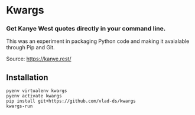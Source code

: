 # Kwargs
### Get Kanye West quotes directly in your command line. 

This was an experiment in packaging Python code and making it avaialable through Pip and Git.

Source: https://kanye.rest/

## Installation

```
pyenv virtualenv kwargs 
pyenv activate kwargs
pip install git+https://github.com/vlad-ds/kwargs
kwargs-run
```
